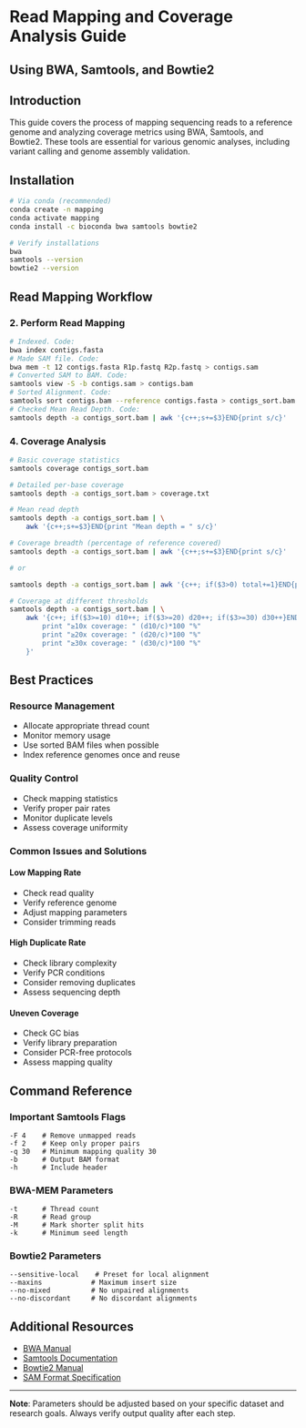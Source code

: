 # Read Mapping and Coverage Analysis Guide
## Using BWA, Samtools, and Bowtie2

## Introduction
This guide covers the process of mapping sequencing reads to a reference genome and analyzing coverage metrics using BWA, Samtools, and Bowtie2. These tools are essential for various genomic analyses, including variant calling and genome assembly validation.

## Installation

```bash
# Via conda (recommended)
conda create -n mapping
conda activate mapping
conda install -c bioconda bwa samtools bowtie2

# Verify installations
bwa
samtools --version
bowtie2 --version
```

## Read Mapping Workflow


### 2. Perform Read Mapping
```bash
# Indexed. Code:
bwa index contigs.fasta
# Made SAM file. Code:
bwa mem -t 12 contigs.fasta R1p.fastq R2p.fastq > contigs.sam 
# Converted SAM to BAM. Code:
samtools view -S -b contigs.sam > contigs.bam
# Sorted Alignment. Code:
samtools sort contigs.bam --reference contigs.fasta > contigs_sort.bam
# Checked Mean Read Depth. Code:
samtools depth -a contigs_sort.bam | awk '{c++;s+=$3}END{print s/c}'
```

### 4. Coverage Analysis

```bash
# Basic coverage statistics
samtools coverage contigs_sort.bam

# Detailed per-base coverage
samtools depth -a contigs_sort.bam > coverage.txt

# Mean read depth
samtools depth -a contigs_sort.bam | \
    awk '{c++;s+=$3}END{print "Mean depth = " s/c}'

# Coverage breadth (percentage of reference covered)
samtools depth -a contigs_sort.bam | awk '{c++;s+=$3}END{print s/c}'

# or 

samtools depth -a contigs_sort.bam | awk '{c++; if($3>0) total+=1}END{print (total/c)*100}'

# Coverage at different thresholds
samtools depth -a contigs_sort.bam | \
    awk '{c++; if($3>=10) d10++; if($3>=20) d20++; if($3>=30) d30++}END{
        print "≥10x coverage: " (d10/c)*100 "%"
        print "≥20x coverage: " (d20/c)*100 "%"
        print "≥30x coverage: " (d30/c)*100 "%"
    }'
```

## Best Practices

### Resource Management
* Allocate appropriate thread count
* Monitor memory usage
* Use sorted BAM files when possible
* Index reference genomes once and reuse

### Quality Control
* Check mapping statistics
* Verify proper pair rates
* Monitor duplicate levels
* Assess coverage uniformity

### Common Issues and Solutions

#### Low Mapping Rate
* Check read quality
* Verify reference genome
* Adjust mapping parameters
* Consider trimming reads

#### High Duplicate Rate
* Check library complexity
* Verify PCR conditions
* Consider removing duplicates
* Assess sequencing depth

#### Uneven Coverage
* Check GC bias
* Verify library preparation
* Consider PCR-free protocols
* Assess mapping quality

## Command Reference

### Important Samtools Flags
```plaintext
-F 4    # Remove unmapped reads
-f 2    # Keep only proper pairs
-q 30   # Minimum mapping quality 30
-b      # Output BAM format
-h      # Include header
```

### BWA-MEM Parameters
```plaintext
-t      # Thread count
-R      # Read group
-M      # Mark shorter split hits
-k      # Minimum seed length
```

### Bowtie2 Parameters
```plaintext
--sensitive-local    # Preset for local alignment
--maxins            # Maximum insert size
--no-mixed          # No unpaired alignments
--no-discordant     # No discordant alignments
```

## Additional Resources

* [BWA Manual](http://bio-bwa.sourceforge.net/bwa.shtml)
* [Samtools Documentation](http://www.htslib.org/doc/samtools.html)
* [Bowtie2 Manual](http://bowtie-bio.sourceforge.net/bowtie2/manual.shtml)
* [SAM Format Specification](https://samtools.github.io/hts-specs/SAMv1.pdf)

---

**Note**: Parameters should be adjusted based on your specific dataset and research goals. Always verify output quality after each step.